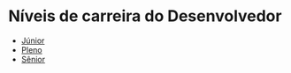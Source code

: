 # Níveis de carreira do Desenvolvedor

* [Júnior](./levels/junior.md)
* [Pleno](./levels/pleno.md)
* [Sênior](./levels/senior.md)
